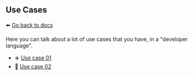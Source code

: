 ## Use Cases
⬅️ [Go back to docs](/docs)

Here you can talk about a lot of use cases that you have, in a "developer language".

- ✈️ [Use case 01](/docs/usecases/usecase01.md)
- 🚁 [Use case 02](/docs/usecases/usecase02.md)
